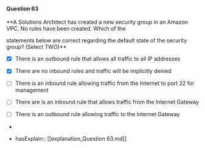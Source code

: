 #### Question  63

**A Solutions Architect has created a new security group in an Amazon VPC. No rules have been created. Which of the

statements below are correct regarding the default state of the security group? (Select TWO)**

- [x] There is an outbound rule that allows all traffic to all IP addresses

- [x] There are no inbound rules and traffic will be implicitly denied

- [ ] There is an inbound rule allowing traffic from the Internet to port 22 for management

- [ ] There are is an inbound rule that allows traffic from the Internet Gateway

- [ ] There is an outbound rule allowing traffic to the Internet Gateway

*

- hasExplain:: [[explanation_Question  63.md]]

